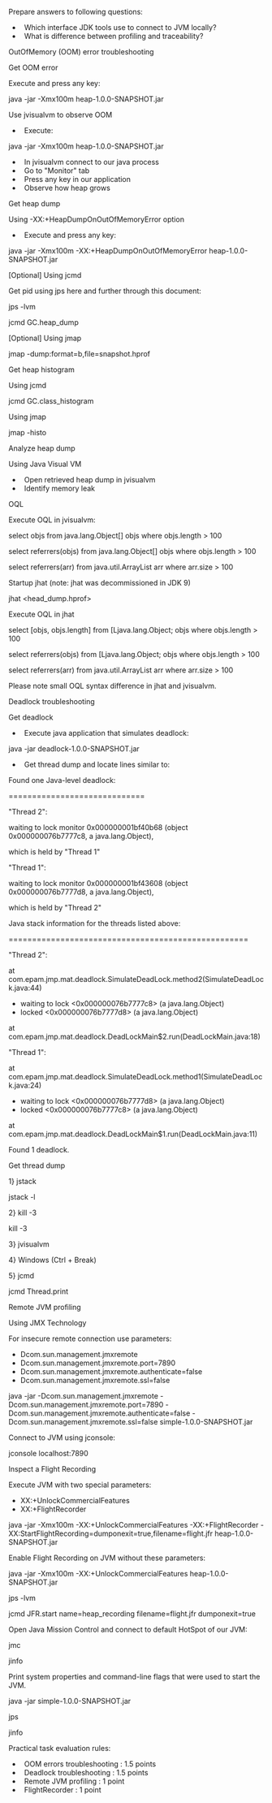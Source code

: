 ﻿Prepare answers to following questions:

- `	`Which interface JDK tools use to connect to JVM locally?
- `	`What is difference between profiling and traceability?

OutOfMemory (OOM) error troubleshooting

Get OOM error

Execute and press any key:

java -jar -Xmx100m heap-1.0.0-SNAPSHOT.jar

Use jvisualvm to observe OOM

- `	`Execute:

java -jar -Xmx100m heap-1.0.0-SNAPSHOT.jar

- `	`In jvisualvm connect to our java process
- `	`Go to "Monitor" tab
- `	`Press any key in our application
- `	`Observe how heap grows

Get heap dump

Using -XX:+HeapDumpOnOutOfMemoryError option

- `	`Execute and press any key:

java -jar -Xmx100m -XX:+HeapDumpOnOutOfMemoryError heap-1.0.0-SNAPSHOT.jar

[Optional] Using jcmd

Get pid using jps here and further through this document:

jps -lvm

jcmd <pid> GC.heap\_dump <filename>

[Optional] Using jmap

jmap -dump:format=b,file=snapshot.hprof <pid>

Get heap histogram

Using jcmd

jcmd <pid> GC.class\_histogram

Using jmap

jmap -histo <pid>

Analyze heap dump

Using Java Visual VM

- `	`Open retrieved heap dump in jvisualvm
- `	`Identify memory leak

OQL

Execute OQL in jvisualvm:

select objs from java.lang.Object[] objs where objs.length > 100

select referrers(objs) from java.lang.Object[] objs where objs.length > 100

select referrers(arr) from java.util.ArrayList arr where arr.size > 100

Startup jhat (note: jhat was decommissioned in JDK 9)

jhat <head\_dump.hprof>

Execute OQL in jhat

select [objs, objs.length] from [Ljava.lang.Object; objs where objs.length > 100

select referrers(objs) from [Ljava.lang.Object; objs where objs.length > 100

select referrers(arr) from java.util.ArrayList arr where arr.size > 100

Please note small OQL syntax difference in jhat and jvisualvm.

Deadlock troubleshooting

Get deadlock

- `	`Execute java application that simulates deadlock:

java -jar deadlock-1.0.0-SNAPSHOT.jar

- `	`Get thread dump and locate lines similar to:

Found one Java-level deadlock:

\=============================

"Thread 2":

waiting to lock monitor 0x000000001bf40b68 (object 0x000000076b7777c8, a java.lang.Object),

which is held by "Thread 1"

"Thread 1":

waiting to lock monitor 0x000000001bf43608 (object 0x000000076b7777d8, a java.lang.Object),

which is held by "Thread 2"

Java stack information for the threads listed above:

\===================================================

"Thread 2":

at com.epam.jmp.mat.deadlock.SimulateDeadLock.method2(SimulateDeadLock.java:44)

- waiting to lock <0x000000076b7777c8> (a java.lang.Object)
- locked <0x000000076b7777d8> (a java.lang.Object)

at com.epam.jmp.mat.deadlock.DeadLockMain$2.run(DeadLockMain.java:18)

"Thread 1":

at com.epam.jmp.mat.deadlock.SimulateDeadLock.method1(SimulateDeadLock.java:24)

- waiting to lock <0x000000076b7777d8> (a java.lang.Object)
- locked <0x000000076b7777c8> (a java.lang.Object)

at com.epam.jmp.mat.deadlock.DeadLockMain$1.run(DeadLockMain.java:11)

Found 1 deadlock.

Get thread dump

1} jstack

jstack -l <pid>

2} kill -3

kill -3 <pid>

3} jvisualvm

4} Windows (Ctrl + Break)

5} jcmd

jcmd <pid> Thread.print

Remote JVM profiling

Using JMX Technology

For insecure remote connection use parameters:

- Dcom.sun.management.jmxremote
- Dcom.sun.management.jmxremote.port=7890
- Dcom.sun.management.jmxremote.authenticate=false
- Dcom.sun.management.jmxremote.ssl=false

java -jar -Dcom.sun.management.jmxremote -Dcom.sun.management.jmxremote.port=7890 -Dcom.sun.management.jmxremote.authenticate=false -Dcom.sun.management.jmxremote.ssl=false simple-1.0.0-SNAPSHOT.jar

Connect to JVM using jconsole:

jconsole localhost:7890

Inspect a Flight Recording

Execute JVM with two special parameters:

- XX:+UnlockCommercialFeatures
- XX:+FlightRecorder

java -jar -Xmx100m -XX:+UnlockCommercialFeatures -XX:+FlightRecorder -XX:StartFlightRecording=dumponexit=true,filename=flight.jfr heap-1.0.0-SNAPSHOT.jar

Enable Flight Recording on JVM without these parameters:

java -jar -Xmx100m -XX:+UnlockCommercialFeatures heap-1.0.0-SNAPSHOT.jar

jps -lvm

jcmd <pid> JFR.start name=heap\_recording filename=flight.jfr dumponexit=true

Open Java Mission Control and connect to default HotSpot of our JVM:

jmc

jinfo

Print system properties and command-line flags that were used to start the JVM.

java -jar simple-1.0.0-SNAPSHOT.jar

jps

jinfo <pid>

Practical task evaluation rules:

- `	`OOM errors troubleshooting : 1.5 points
- `	`Deadlock troubleshooting : 1.5 points
- `	`Remote JVM profiling : 1 point
- `	`FlightRecorder : 1 point

